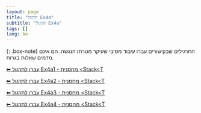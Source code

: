 ```yaml
---
layout: page
title: "תרגול Ex4a"
subtitle: "תרגול Ex4a"
tags: []
lang: he
---
```


{: .box-note}
התרגילים שבקישורים עברו עיבוד מסיבי שעיקר מטרתו הנגשה. הם אינם מדמים שאלות בגרות.

[⬅ עברו לתרגול Ex4a1 - מחסנית \<Stack\<T](/cst/4stack/Ex4a1Stack)

[⬅ עברו לתרגול Ex4a2 - מחסנית \<Stack\<T](/cst/4stack/Ex4a2Stack)

[⬅ עברו לתרגול Ex4a3 - מחסנית \<Stack\<T](/cst/4stack/Ex4a3Stack)

[⬅ עברו לתרגול Ex4a4 - מחסנית \<Stack\<T](/cst/4stack/Ex4a4Stack)



